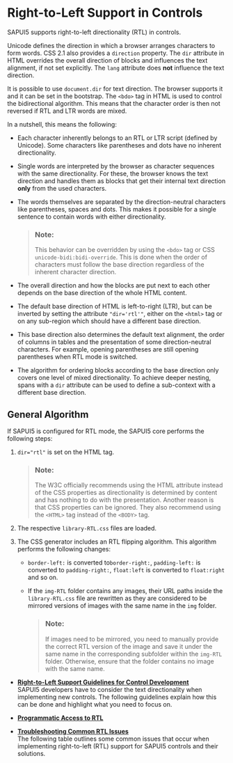 <!-- loio91f2c24b6f4d1014b6dd926db0e91070 -->

# Right-to-Left Support in Controls

SAPUI5 supports right-to-left directionality \(RTL\) in controls.

Unicode defines the direction in which a browser arranges characters to form words. CSS 2.1 also provides a `direction` property. The `dir` attribute in HTML overrides the overall direction of blocks and influences the text alignment, if not set explicitly. The `lang` attribute does **not** influence the text direction.

It is possible to use `document.dir` for text direction. The browser supports it and it can be set in the bootstrap. The `<bdo>` tag in HTML is used to control the bidirectional algorithm. This means that the character order is then not reversed if RTL and LTR words are mixed.

In a nutshell, this means the following:

-   Each character inherently belongs to an RTL or LTR script \(defined by Unicode\). Some characters like parentheses and dots have no inherent directionality.

-   Single words are interpreted by the browser as character sequences with the same directionality. For these, the browser knows the text direction and handles them as blocks that get their internal text direction **only** from the used characters.

-   The words themselves are separated by the direction-neutral characters like parentheses, spaces and dots. This makes it possible for a single sentence to contain words with either directionality.

    > ### Note:  
    > This behavior can be overridden by using the `<bdo>` tag or CSS `unicode-bidi:bidi-override`. This is done when the order of characters must follow the base direction regardless of the inherent character direction.

-   The overall direction and how the blocks are put next to each other depends on the base direction of the whole HTML content.

-   The default base direction of HTML is left-to-right \(LTR\), but can be inverted by setting the attribute `"dir='rtl'"`, either on the `<html>` tag or on any sub-region which should have a different base direction.

-   This base direction also determines the default text alignment, the order of columns in tables and the presentation of some direction-neutral characters. For example, opening parentheses are still opening parentheses when RTL mode is switched.

-   The algorithm for ordering blocks according to the base direction only covers one level of mixed directionality. To achieve deeper nesting, spans with a `dir` attribute can be used to define a sub-context with a different base direction.




<a name="loio91f2c24b6f4d1014b6dd926db0e91070__section_0B022A7E260F4CC4BAA335BBDBB43D3B"/>

## General Algorithm

If SAPUI5 is configured for RTL mode, the SAPUI5 core performs the following steps:

1.  `dir="rtl"` is set on the HTML tag.

    > ### Note:  
    > The W3C officially recommends using the HTML attribute instead of the CSS properties as directionality is determined by content and has nothing to do with the presentation. Another reason is that CSS properties can be ignored. They also recommend using the `<HTML>` tag instead of the `<BODY>` tag.

2.  The respective `library-RTL.css` files are loaded.

3.  The CSS generator includes an RTL flipping algorithm. This algorithm performs the following changes:

    -   `border-left:` is converted to`border-right:`, `padding-left:` is converted to `padding-right:`, `float:left` is converted to `float:right` and so on.

    -   If the `img-RTL` folder contains any images, their URL paths inside the `library-RTL.css` file are rewritten as they are considered to be mirrored versions of images with the same name in the `img` folder.

        > ### Note:  
        > If images need to be mirrored, you need to manually provide the correct RTL version of the image and save it under the same name in the corresponding subfolder within the `img-RTL` folder. Otherwise, ensure that the folder contains no image with the same name.



-   **[Right-to-Left Support Guidelines for Control Development](right-to-left-support-guidelines-for-control-development-c69c61d.md "SAPUI5 developers have to
		consider the text directionality when implementing new controls. The following guidelines
		explain how this can be done and highlight what you need to focus on. ")**  
SAPUI5 developers have to consider the text directionality when implementing new controls. The following guidelines explain how this can be done and highlight what you need to focus on.
-   **[Programmatic Access to RTL](programmatic-access-to-rtl-8bb4723.md "")**  

-   **[Troubleshooting Common RTL Issues](troubleshooting-common-rtl-issues-5007967.md "The following table outlines some common issues that occur when implementing
		right-to-left (RTL) support for SAPUI5
		controls and
		their solutions. ")**  
The following table outlines some common issues that occur when implementing right-to-left \(RTL\) support for SAPUI5 controls and their solutions.

